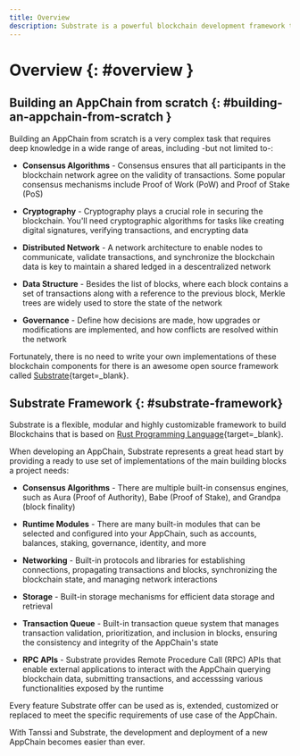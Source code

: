 ```yaml
---
title: Overview
description: Substrate is a powerful blockchain development framework that provides many ready to use functionalities allowing product teams to quickly and easily build AppChains.
---
```


# Overview {: #overview } 

## Building an AppChain from scratch {: #building-an-appchain-from-scratch } 

Building an AppChain from scratch is a very complex task that requires deep knowledge in a wide range of areas, including -but not limited to-:

- **Consensus Algorithms** - Consensus ensures that all participants in the blockchain network agree on the validity of transactions. Some popular consensus mechanisms include Proof of Work (PoW) and Proof of Stake (PoS)

- **Cryptography** - Cryptography plays a crucial role in securing the blockchain. You'll need cryptographic algorithms for tasks like creating digital signatures, verifying transactions, and encrypting data

- **Distributed Network** - A network architecture to enable nodes to communicate, validate transactions, and synchronize the blockchain data is key to maintain a shared ledged in a descentralized network

- **Data Structure** - Besides the list of blocks, where each block contains a set of transactions along with a reference to the previous block, Merkle trees are widely used to store the state of the network

- **Governance** - Define how decisions are made, how upgrades or modifications are implemented, and how conflicts are resolved within the network

Fortunately, there is no need to write your own implementations of these blockchain components for there is an awesome open source framework called [Substrate](https://substrate.io/){target=_blank}.

## Substrate Framework {: #substrate-framework}

Substrate is a flexible, modular and highly customizable framework to build Blockchains that is based on [Rust Programming Language](https://www.rust-lang.org){target=_blank}.

When developing an AppChain, Substrate represents a great head start by providing a ready to use set of implementations of the main building blocks a project needs: 

- **Consensus Algorithms** - There are multiple built-in consensus engines, such as Aura (Proof of Authority), Babe (Proof of Stake), and Grandpa (block finality)

- **Runtime Modules** - There are many built-in modules that can be selected and configured into your AppChain, such as accounts, balances, staking, governance, identity, and more

- **Networking** - Built-in protocols and libraries for establishing connections, propagating transactions and blocks, synchronizing the blockchain state, and managing network interactions

- **Storage** - Built-in storage mechanisms for efficient data storage and retrieval

- **Transaction Queue** - Built-in transaction queue system that manages transaction validation, prioritization, and inclusion in blocks, ensuring the consistency and integrity of the AppChain's state

- **RPC APIs** - Substrate provides Remote Procedure Call (RPC) APIs that enable external applications to interact with the AppChain querying blockchain data, submitting transactions, and accesssing various functionalities exposed by the runtime

Every feature Substrate offer can be used as is, extended, customized or replaced to meet the specific requirements of use case of the AppChain.

With Tanssi and Substrate, the development and deployment of a new AppChain becomes easier than ever.
